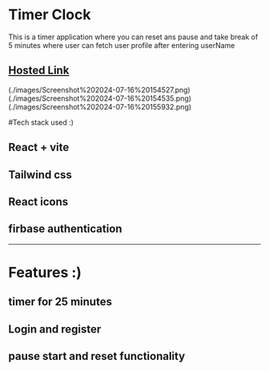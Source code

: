 # Timer Clock

This is a timer application where you can reset ans pause and take break of 5 minutes
where user can fetch user profile after entering userName

## [Hosted Link](https://git-hub-users-gamma.vercel.app/)


(./images/Screenshot%202024-07-16%20154527.png)
(./images/Screenshot%202024-07-16%20154535.png)
(./images/Screenshot%202024-07-16%20155932.png)




#Tech stack used :)

## React + vite
## Tailwind css
## React icons
## firbase authentication

 <hr/>

# Features :)

## timer for 25 minutes
## Login and register 
## pause start and reset functionality
